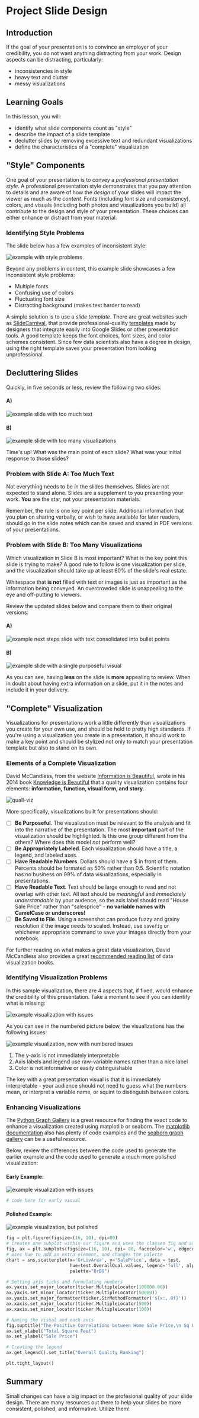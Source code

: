 # Project Slide Design

## Introduction

If the goal of your presentation is to convince an employer of your credibility, you do not want anything distracting from your work. Design aspects can be distracting, particularly:

- inconsistencies in style
- heavy text and clutter
- messy visualizations

## Learning Goals

In this lesson, you will:

- identify what slide components count as "style"
- describe the impact of a slide template
- declutter slides by removing excessive text and redundant visualizations
- define the characteristics of a "complete" visualization

## "Style" Components

One goal of your presentation is to convey a _professional presentation style_. A professional presentation style demonstrates that you pay attention to details and are aware of how the _design_ of your slides will impact the viewer as much as the _content_. Fonts (including font size and consistency), colors, and visuals (including both photos and visualizations you build) all contribute to the design and style of your presentation. These choices can either enhance or distract from your material. 

### Identifying Style Problems

The slide below has a few examples of inconsistent style:

![example with style problems](images/styleproblems.png)

Beyond any problems in content, this example slide showcases a few inconsistent style problems:

- Multiple fonts
- Confusing use of colors
- Fluctuating font size 
- Distracting background (makes text harder to read)

A simple solution is to use a _slide template_. There are great websites such as [SlideCarnival](https://www.slidescarnival.com/), that provide professional-quality [templates](https://www.slidescarnival.com/thaliard-free-presentation-template/2189) made by designers that integrate easily into Google Slides or other presentation tools. A good template keeps the font choices, font sizes, and color schemes consistent. Since few data scientists also have a degree in design, using the right template saves your presentation from looking unprofessional.

## Decluttering Slides 

Quickly, in five seconds or less, review the following two slides:

#### A) 

![example slide with too much text](images/a_toomuchtext.png)

#### B)

![example slide with too many visualizations](images/b_toomanyvisuals.png)

Time's up! What was the main point of each slide? What was your initial response to those slides?

### Problem with Slide A: Too Much Text

Not everything needs to be _in_ the slides themselves. Slides are not expected to stand alone. Slides are a supplement to you presenting your work. **You** are the star, not your presentation materials.  

Remember, the rule is one key point per slide. Additional information that you plan on sharing verbally, or wish to have available for later readers, should go in the slide notes which can be saved and shared in PDF versions of your presentations.

### Problem with Slide B: Too Many Visualizations

Which visualization in Slide B is most important? What is the key point this slide is trying to make? A good rule to follow is one visualization per slide, and the visualization should take up at least 60% of the slide's real estate. 

Whitespace that **is not** filled with text or images is just as important as the information being conveyed. An overcrowded slide is unappealing to the eye and off-putting to viewers.

Review the updated slides below and compare them to their original versions:

#### A)

![example next steps slide with text consolidated into bullet points](images/a_improved.png)

#### B)

![example slide with a single purposeful visual](images/b_improved.png)

As you can see, having **less** on the slide is **more** appealing to review. When in doubt about having extra information on a slide, put it in the notes and include it in your delivery.

## "Complete" Visualization

Visualizations for presentations work a little differently than visualizations you create for your own use, and should be held to pretty high standards. If you're using a visualization you create in a presentation, it should work to make a key point and should be stylized not only to match your presentation template but also to stand on its own.

### Elements of a Complete Visualization

David McCandless, from the website [Information is Beautiful](https://www.informationisbeautiful.net/), wrote in his 2014 book [Knowledge is Beautiful](https://informationisbeautiful.net/books/) that a quality visualization contains four elements: **information, function, visual form, and story**.

![quall-viz](https://infobeautiful4.s3.amazonaws.com/2015/05/2552_What-Makes-a-Good-Infoviz-frame01.png)

More specifically, visualizations built for presentations should:

- [ ] **Be Purposeful**. The visualization must be relevant to the analysis and fit into the narrative of the presentation. The most **important** part of the visualization should be highlighted. Is this one group different from the others? Where does this model _not_ perform well?
- [ ] **Be Appropriately Labeled**. Each visualization should have a title, a legend, and labeled axes.
- [ ] **Have Readable Numbers**. Dollars should have a $ in front of them. Percents should be formated as 50% rather than 0.5. Scientific notation has no business on 99% of data visualizations, especially in presentations.
- [ ] **Have Readable Text**. Text should be large enough to read and not overlap with other text. All text should be _meaningful_ and _immediately understandable_ by your audence, so the axis label should read "House Sale Price" rather than "salesprice" - **no variable names with CamelCase or underscores!**
- [ ] **Be Saved to File**. Using a screenshot can produce fuzzy and grainy resolution if the image needs to scaled. Instead, use `savefig` or whichever appropriate command to save your images directly from your notebook.

For further reading on what makes a great data visualization, David McCandless also provides a great [recommended reading list](https://informationisbeautiful.net/visualizations/dataviz-books/) of data visualization books.

### Identifying Visualization Problems

In this sample visualization, there are 4 aspects that, if fixed, would enhance the credibility of this presentation. Take a moment to see if you can identify what is missing:

![example visualization with issues](images/examplevisualization.png)

As you can see in the numbered picture below, the visualizations has the following issues:

![example visualization, now with numbered issues](images/examplevisualization_numberedissues.png)

1. The y-axis is not immediately interpretable
2. Axis labels and legend use raw-variable names rather than a nice label
3. Color is not informative or easily distinguishable

The key with a great presentation visual is that it is immediately interpretable - your audience should not need to guess what the numbers mean, or interpret a variable name, or squint to distinguish between colors.

### Enhancing Visualizations

The [Python Graph Gallery](https://python-graph-gallery.com/) is a great resource for finding the exact code to enhance a visualization created using matplotlib or seaborn. The [matplotlib documentation](https://matplotlib.org/) also has plenty of code examples and the [seaborn graph gallery](https://seaborn.pydata.org/examples/index.html) can be a useful resource.

Below, review the differences between the code used to generate the earlier example and the code used to generate a much more polished visualization:

#### Early Example: 
![example visualization with issues](images/examplevisualization.png)

```python
# code here for early visual
```

#### Polished Example:

![example visualization, but polished](images/polishedvisualization.png)

```python
fig = plt.figure(figsize=(16, 10), dpi=80) 
# Creates one subplot within our figure and uses the classes fig and ax
fig, ax = plt.subplots(figsize=(16, 10), dpi= 80, facecolor='w', edgecolor='k')
# Uses hue to add an extra element, and changes the palette
chart = sns.scatterplot(x='GrLivArea', y='SalePrice', data = test,
                        hue=test.OverallQual.values, legend='full', alpha = .7,
                        palette="BrBG")

# Setting axis ticks and formulating numbers
ax.yaxis.set_major_locator(ticker.MultipleLocator(100000.00))
ax.yaxis.set_minor_locator(ticker.MultipleLocator(50000))
ax.yaxis.set_major_formatter(ticker.StrMethodFormatter('${x:,.0f}'))
ax.xaxis.set_major_locator(ticker.MultipleLocator(500))
ax.xaxis.set_minor_locator(ticker.MultipleLocator(100))

# Naming the visual and each axis
fig.suptitle("The Positive Correlations between Home Sale Price,\n Sq Footage and Quality Rating", fontsize=26)
ax.set_xlabel("Total Square Feet")
ax.set_ylabel("Sale Price")

# Creating the legend
ax.get_legend().set_title("Overall Quality Ranking")

plt.tight_layout()
``` 

## Summary

Small changes can have a big impact on the profesional quality of your slide design. There are many resources out there to help your slides be more consistent, polished, and informative. Utilize them!
